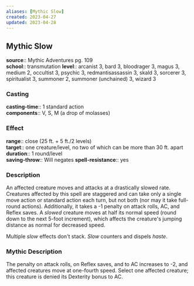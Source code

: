 ```yaml
---
aliases: [Mythic Slow]
created: 2023-04-27
updated: 2023-04-28
---
```


## Mythic Slow

**source**:: Mythic Adventures pg. 109  
**school**:: transmutation
**level**:: arcanist 3, bard 3, bloodrager 3, magus 3, medium 2, occultist 3, psychic 3, redmantisassassin 3, skald 3, sorcerer 3, spiritualist 3, summoner 2, summoner (unchained) 3, wizard 3

### Casting

**casting-time**:: 1 standard action  
**components**:: V, S, M (a drop of molasses)

### Effect

**range**:: close (25 ft. + 5 ft./2 levels)  
**target**:: one creature/level, no two of which can be more than 30 ft. apart  
**duration**:: 1 round/level  
**saving-throw**:: Will negates
**spell-resistance**:: yes

### Description

An affected creature moves and attacks at a drastically slowed rate. Creatures affected by this spell are staggered and can take only a single move action or standard action each turn, but not both (nor may it take full-round actions). Additionally, it takes a -1 penalty on attack rolls, AC, and Reflex saves. A *slowed* creature moves at half its normal speed (round down to the next 5-foot increment), which affects the creature's jumping distance as normal for decreased speed.  
  
Multiple *slow* effects don't stack. *Slow* counters and dispels *haste*.

### Mythic Description

The penalty on attack rolls, on Reflex saves, and to AC increases to -2, and affected creatures move at one-fourth speed. Select one affected creature; this creature is denied its Dexterity bonus to AC.
